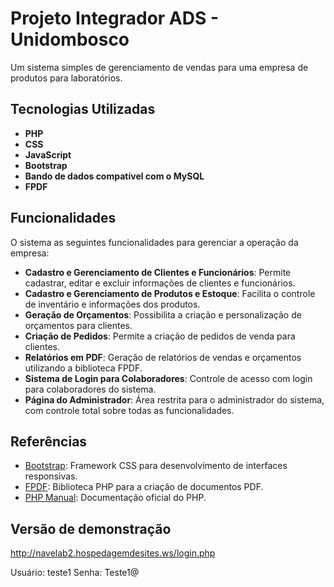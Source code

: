 # Projeto Integrador ADS - Unidombosco

Um sistema simples de gerenciamento de vendas para uma empresa de produtos para laboratórios. 

## Tecnologias Utilizadas

- **PHP**
- **CSS**
- **JavaScript**
- **Bootstrap**
- **Bando de dados compatível com o MySQL**
- **FPDF**

## Funcionalidades

O sistema as seguintes funcionalidades para gerenciar a operação da empresa:

- **Cadastro e Gerenciamento de Clientes e Funcionários**: Permite cadastrar, editar e excluir informações de clientes e funcionários.
- **Cadastro e Gerenciamento de Produtos e Estoque**: Facilita o controle de inventário e informações dos produtos.
- **Geração de Orçamentos**: Possibilita a criação e personalização de orçamentos para clientes.
- **Criação de Pedidos**: Permite a criação de pedidos de venda para clientes.
- **Relatórios em PDF**: Geração de relatórios de vendas e orçamentos utilizando a biblioteca FPDF.
- **Sistema de Login para Colaboradores**: Controle de acesso com login para colaboradores do sistema.
- **Página do Administrador**: Área restrita para o administrador do sistema, com controle total sobre todas as funcionalidades.

## Referências

- [Bootstrap](https://getbootstrap.com/): Framework CSS para desenvolvimento de interfaces responsivas.
- [FPDF](http://www.fpdf.org/): Biblioteca PHP para a criação de documentos PDF.
- [PHP Manual](https://www.php.net/manual/pt_BR): Documentação oficial do PHP.

## Versão de demonstração ##

http://navelab2.hospedagemdesites.ws/login.php

Usuário: teste1
Senha: Teste1@
